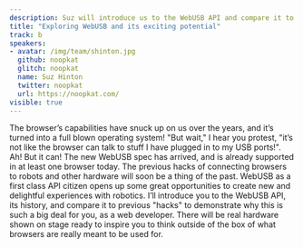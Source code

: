 ```yaml
---
description: Suz will introduce us to the WebUSB API and compare it to previous hacks to demonstrate why its such a big deal for you, as a web developer.
title: "Exploring WebUSB and its exciting potential"
track: b
speakers:
- avatar: /img/team/shinton.jpg
  github: noopkat
  glitch: noopkat
  name: Suz Hinton
  twitter: noopkat
  url: https://noopkat.com/
visible: true
---
```


The browser’s capabilities have snuck up on us over the years, and it’s turned into a full blown operating system! "But wait," I hear you protest, "it’s not like the browser can talk to stuff I have plugged in to my USB ports!". Ah! But it can! The new WebUSB spec has arrived, and is already supported in at least one browser today. The previous hacks of connecting browsers to robots and other hardware will soon be a thing of the past. WebUSB as a first class API citizen opens up some great opportunities to create new and delightful experiences with robotics. I’ll introduce you to the WebUSB API, its history, and compare it to previous "hacks" to demonstrate why this is such a big deal for you, as a web developer. There will be real hardware shown on stage ready to inspire you to think outside of the box of what browsers are really meant to be used for.
